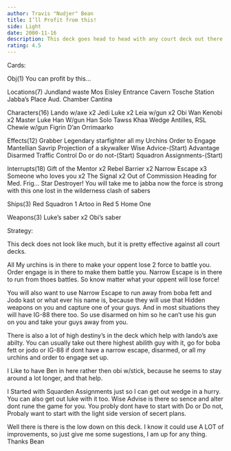 ```yaml
---
author: Travis "Nudjer" Bean
title: I’ll Profit from this!
side: Light
date: 2000-11-16
description: This deck goes head to head with any court deck out there!
rating: 4.5
---
```

Cards: 

Obj(1)
You can profit by this...

Locations(7)
Jundland waste
Mos Eisley
Entrance Cavern
Tosche Station
Jabba’s Place
Aud. Chamber
Cantina

Characters(16)
Lando w/axe x2
Jedi Luke x2
Leia w/gun x2
Obi Wan Kenobi x2
Master Luke
Han W/gun
Han Solo
Tawss Khaa
Wedge Antilles, RSL
Chewie w/gun
Figrin D’an
Orrimaarko

Effects(12)
Grabber
Legendary starfighter
all my Urchins
Order to Engage
Mantellian Savrip
Projection of a skywalker
Wise Advice-(Start)
Advantage
Disarmed
Traffic Control
Do or do not-(Start)
Squadron Assignments-(Start)

Interrupts(18)
Gift of the Mentor x2
Rebel Barrier x2
Narrow Escape x3
Someone who loves you x2
The Signal x2
Out of Commission
Heading for Med. Frig...
Star Destroyer!
You will take me to jabba now
the force is strong with this one
lost in the wilderness
clash of sabers

Ships(3)
Red Squadron 1
Artoo in Red 5
Home One

Weapons(3)
Luke’s saber x2
Obi’s saber



Strategy: 

This deck does not look like much, but it is pretty effective against all court decks.

All My urchins is in there to make your oppent lose 2 force to battle you.  Order engage is in there to make them battle you.  Narrow Escape is in there to run from thoes battles.  So know matter what your oppent will lose force!

You will also want to use Narrow Escape to run away from boba fett and Jodo kast or what ever his name is, because they will use that Hidden weapons on you and capture one of your guys.  And in most situations they will have IG-88 there too.  So use disarmed on him so he can’t use his gun on you and take your guys away from you.

There is also a lot of high destiny’s in the deck which help with lando’s axe abilty.  You can usually take out there highest abilith guy with it, go for boba fett or jodo or IG-88 if dont have a narrow escape, disarmed, or all my urchins and order to engage set up.

I Like to have Ben in here rather then obi w/stick, because he seems to stay around a lot longer, and that help.

I Started with Squarden Assignments just so I can get out wedge in a hurry.  You can also get out luke with it too.  Wise Advise is there so sence and alter dont rune the game for you.  You probly dont have to start with Do or Do not,  Probaly want to start with the light side version of secert plans.

Well there is there is the low down on this deck.
I know it could use A LOT of improvements, so just give me some sugestions, I am up for any thing.
Thanks
Bean 